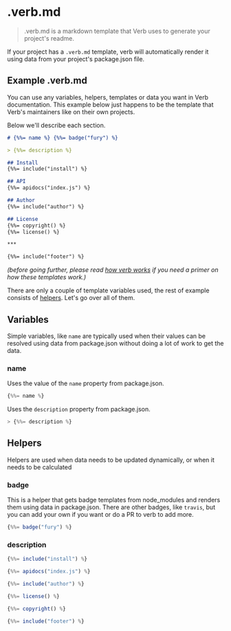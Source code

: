 # .verb.md

> .verb.md is a markdown template that Verb uses to generate your project's readme.

If your project has a `.verb.md` template, verb will automatically render it using data from your project's package.json file.

## Example .verb.md

You can use any variables, helpers, templates or data you want in Verb documentation. This example below just happens to be the template that Verb's maintainers like on their own projects.

Below we'll describe each section.

```markdown
# {%%= name %} {%%= badge("fury") %}

> {%%= description %}

## Install
{%%= include("install") %}

## API
{%%= apidocs("index.js") %}

## Author
{%%= include("author") %}

## License
{%%= copyright() %}
{%%= license() %}

***

{%%= include("footer") %}
```

_(before going further, please read [how verb works](./how-verb-works.md) if you need a primer on how these templates work.)_

There are only a couple of template variables used, the rest of example consists of [helpers](./helpers.md). Let's go over all of them.


## Variables

Simple variables, like `name` are typically used when their values can be resolved using data from package.json without doing a lot of work to get the data.

### name

Uses the value of the `name` property from package.json.

```js
{%%= name %}
```

Uses the `description` property from package.json.

```js
> {%%= description %}
```

## Helpers

Helpers are used when data needs to be updated dynamically, or when it needs to be calculated

### badge

This is a helper that gets badge templates from node_modules and renders them using data in package.json. There are other badges, like `travis`, but you can add your own if you want or do a PR to verb to add more.

```js
{%%= badge("fury") %}
```

### description

```js
{%%= include("install") %}
```

```js
{%%= apidocs("index.js") %}
```

```js
{%%= include("author") %}
```

```js
{%%= license() %}
```
```js
{%%= copyright() %}
```

```js
{%%= include("footer") %}
```
